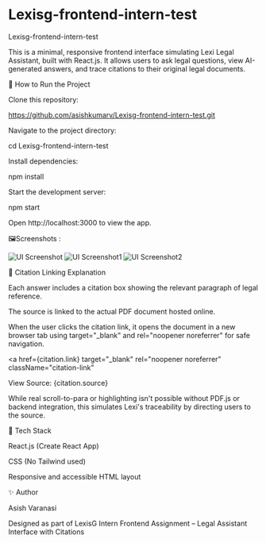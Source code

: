 # Lexisg-frontend-intern-test

Lexisg-frontend-intern-test

This is a minimal, responsive frontend interface simulating Lexi Legal Assistant, built with React.js. It allows users to ask legal questions, view AI-generated answers, and trace citations to their original legal documents.

🚀 How to Run the Project

Clone this repository:

https://github.com/asishkumarv/Lexisg-frontend-intern-test.git

Navigate to the project directory:

cd Lexisg-frontend-intern-test

Install dependencies:

npm install

Start the development server:

npm start

Open http://localhost:3000 to view the app.

🖼️Screenshots :

![UI Screenshot](./lexisg-frontend-intern-test/images/screenshot(352).png)
![UI Screenshot1](./lexisg-frontend-intern-test/images/screenshot(353).png)
![UI Screenshot2](./lexisg-frontend-intern-test/images/screenshot(354).png)

🔗 Citation Linking Explanation

Each answer includes a citation box showing the relevant paragraph of legal reference.

The source is linked to the actual PDF document hosted online.

When the user clicks the citation link, it opens the document in a new browser tab using target="_blank" and rel="noopener noreferrer" for safe navigation.

<a
  href={citation.link}
  target="_blank"
  rel="noopener noreferrer"
  className="citation-link"
>
  View Source: {citation.source}
</a>

While real scroll-to-para or highlighting isn't possible without PDF.js or backend integration, this simulates Lexi's traceability by directing users to the source.

📁 Tech Stack

React.js (Create React App)

CSS (No Tailwind used)

Responsive and accessible HTML layout

✨ Author

Asish Varanasi

Designed as part of LexisG Intern Frontend Assignment – Legal Assistant Interface with Citations
